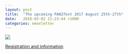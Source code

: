```yaml
---
layout: post
title:  "The upcoming PANZfest 2017 August 25th-27th"
date:   2016-03-02 21:23:44 +1000
categories: newsletter
---
```


<p><img src="https://www.dropbox.com/s/n4ppzfubjay1gkg/PANZfest_logo_1.jpg?raw=1" /></p>

[Registration and information](https://www.surveymonkey.com/r/WBCGY5R)
